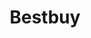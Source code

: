 ---
title: Bestbuy
crosslinks:
- Shoplifting
- IDontWorkHereLady
- legaladvice
- pcmasterrace
- technology
- verizon
- Target
- iamverysmart
- lossprevention
- pics
- videos
- Surface
- UnethicalLifeProTips
- offmychest
- LifeProTips
- GeekSquad
- Dell
- homeautomation
---
